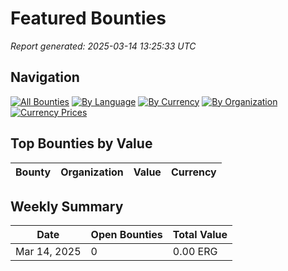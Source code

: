# Featured Bounties

*Report generated: 2025-03-14 13:25:33 UTC*

## Navigation

[![All Bounties](https://img.shields.io/badge/All_Bounties-0-blue)](all.md) [![By Language](https://img.shields.io/badge/By_Language-0-green)](by_language/) [![By Currency](https://img.shields.io/badge/By_Currency-0-yellow)](by_currency/) [![By Organization](https://img.shields.io/badge/By_Organization-0-orange)](by_org/) [![Currency Prices](https://img.shields.io/badge/Currency_Prices-5-purple)](currency_prices.md)

## Top Bounties by Value

| Bounty | Organization | Value | Currency |
|--------|--------------|-------|----------|

## Weekly Summary

| Date | Open Bounties | Total Value |
|------|--------------|-------------|
| Mar 14, 2025 | 0 | 0.00 ERG |

